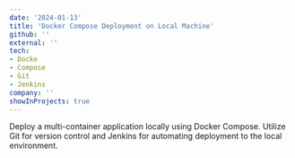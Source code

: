 ```yaml
---
date: '2024-01-13'
title: 'Docker Compose Deployment on Local Machine'
github: ''
external: ''
tech:
- Docke
- Compose
- Git
- Jenkins
company: ''
showInProjects: true
---
```


Deploy a multi-container application locally using Docker Compose. Utilize Git for version control and Jenkins for automating deployment to the local environment.
